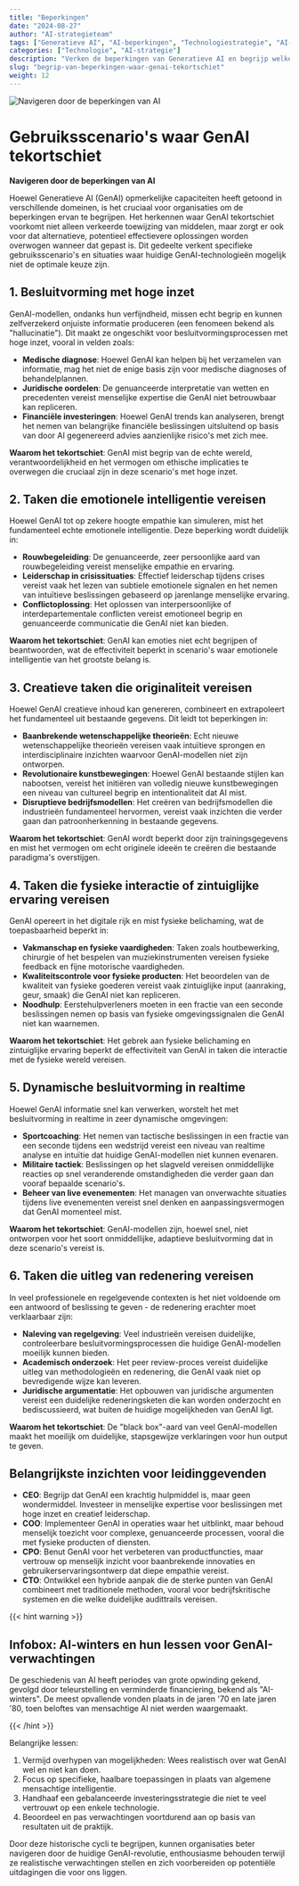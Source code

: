 ```yaml
---
title: "Beperkingen"
date: "2024-08-27"
author: "AI-strategieteam"
tags: ["Generatieve AI", "AI-beperkingen", "Technologiestrategie", "AI-implementatie"]
categories: ["Technologie", "AI-strategie"]
description: "Verken de beperkingen van Generatieve AI en begrijp welke gebruiksscenario's beter geschikt zijn voor traditionele benaderingen, waardoor een meer geïnformeerde besluitvorming bij AI-adoptie mogelijk wordt."
slug: "begrip-van-beperkingen-waar-genai-tekortschiet"
weight: 12
---
```


![Navigeren door de beperkingen van AI](/12.png)

# Gebruiksscenario's waar GenAI tekortschiet
**Navigeren door de beperkingen van AI**

Hoewel Generatieve AI (GenAI) opmerkelijke capaciteiten heeft getoond in verschillende domeinen, is het cruciaal voor organisaties om de beperkingen ervan te begrijpen. Het herkennen waar GenAI tekortschiet voorkomt niet alleen verkeerde toewijzing van middelen, maar zorgt er ook voor dat alternatieve, potentieel effectievere oplossingen worden overwogen wanneer dat gepast is. Dit gedeelte verkent specifieke gebruiksscenario's en situaties waar huidige GenAI-technologieën mogelijk niet de optimale keuze zijn.

## 1. Besluitvorming met hoge inzet

GenAI-modellen, ondanks hun verfijndheid, missen echt begrip en kunnen zelfverzekerd onjuiste informatie produceren (een fenomeen bekend als "hallucinatie"). Dit maakt ze ongeschikt voor besluitvormingsprocessen met hoge inzet, vooral in velden zoals:

- **Medische diagnose**: Hoewel GenAI kan helpen bij het verzamelen van informatie, mag het niet de enige basis zijn voor medische diagnoses of behandelplannen.
- **Juridische oordelen**: De genuanceerde interpretatie van wetten en precedenten vereist menselijke expertise die GenAI niet betrouwbaar kan repliceren.
- **Financiële investeringen**: Hoewel GenAI trends kan analyseren, brengt het nemen van belangrijke financiële beslissingen uitsluitend op basis van door AI gegenereerd advies aanzienlijke risico's met zich mee.

**Waarom het tekortschiet**: GenAI mist begrip van de echte wereld, verantwoordelijkheid en het vermogen om ethische implicaties te overwegen die cruciaal zijn in deze scenario's met hoge inzet.

## 2. Taken die emotionele intelligentie vereisen

Hoewel GenAI tot op zekere hoogte empathie kan simuleren, mist het fundamenteel echte emotionele intelligentie. Deze beperking wordt duidelijk in:

- **Rouwbegeleiding**: De genuanceerde, zeer persoonlijke aard van rouwbegeleiding vereist menselijke empathie en ervaring.
- **Leiderschap in crisissituaties**: Effectief leiderschap tijdens crises vereist vaak het lezen van subtiele emotionele signalen en het nemen van intuïtieve beslissingen gebaseerd op jarenlange menselijke ervaring.
- **Conflictoplossing**: Het oplossen van interpersoonlijke of interdepartementale conflicten vereist emotioneel begrip en genuanceerde communicatie die GenAI niet kan bieden.

**Waarom het tekortschiet**: GenAI kan emoties niet echt begrijpen of beantwoorden, wat de effectiviteit beperkt in scenario's waar emotionele intelligentie van het grootste belang is.

## 3. Creatieve taken die originaliteit vereisen

Hoewel GenAI creatieve inhoud kan genereren, combineert en extrapoleert het fundamenteel uit bestaande gegevens. Dit leidt tot beperkingen in:

- **Baanbrekende wetenschappelijke theorieën**: Echt nieuwe wetenschappelijke theorieën vereisen vaak intuïtieve sprongen en interdisciplinaire inzichten waarvoor GenAI-modellen niet zijn ontworpen.
- **Revolutionaire kunstbewegingen**: Hoewel GenAI bestaande stijlen kan nabootsen, vereist het initiëren van volledig nieuwe kunstbewegingen een niveau van cultureel begrip en intentionaliteit dat AI mist.
- **Disruptieve bedrijfsmodellen**: Het creëren van bedrijfsmodellen die industrieën fundamenteel hervormen, vereist vaak inzichten die verder gaan dan patroonherkenning in bestaande gegevens.

**Waarom het tekortschiet**: GenAI wordt beperkt door zijn trainingsgegevens en mist het vermogen om echt originele ideeën te creëren die bestaande paradigma's overstijgen.

## 4. Taken die fysieke interactie of zintuiglijke ervaring vereisen

GenAI opereert in het digitale rijk en mist fysieke belichaming, wat de toepasbaarheid beperkt in:

- **Vakmanschap en fysieke vaardigheden**: Taken zoals houtbewerking, chirurgie of het bespelen van muziekinstrumenten vereisen fysieke feedback en fijne motorische vaardigheden.
- **Kwaliteitscontrole voor fysieke producten**: Het beoordelen van de kwaliteit van fysieke goederen vereist vaak zintuiglijke input (aanraking, geur, smaak) die GenAI niet kan repliceren.
- **Noodhulp**: Eerstehulpverleners moeten in een fractie van een seconde beslissingen nemen op basis van fysieke omgevingssignalen die GenAI niet kan waarnemen.

**Waarom het tekortschiet**: Het gebrek aan fysieke belichaming en zintuiglijke ervaring beperkt de effectiviteit van GenAI in taken die interactie met de fysieke wereld vereisen.

## 5. Dynamische besluitvorming in realtime

Hoewel GenAI informatie snel kan verwerken, worstelt het met besluitvorming in realtime in zeer dynamische omgevingen:

- **Sportcoaching**: Het nemen van tactische beslissingen in een fractie van een seconde tijdens een wedstrijd vereist een niveau van realtime analyse en intuïtie dat huidige GenAI-modellen niet kunnen evenaren.
- **Militaire tactiek**: Beslissingen op het slagveld vereisen onmiddellijke reacties op snel veranderende omstandigheden die verder gaan dan vooraf bepaalde scenario's.
- **Beheer van live evenementen**: Het managen van onverwachte situaties tijdens live evenementen vereist snel denken en aanpassingsvermogen dat GenAI momenteel mist.

**Waarom het tekortschiet**: GenAI-modellen zijn, hoewel snel, niet ontworpen voor het soort onmiddellijke, adaptieve besluitvorming dat in deze scenario's vereist is.

## 6. Taken die uitleg van redenering vereisen

In veel professionele en regelgevende contexten is het niet voldoende om een antwoord of beslissing te geven - de redenering erachter moet verklaarbaar zijn:

- **Naleving van regelgeving**: Veel industrieën vereisen duidelijke, controleerbare besluitvormingsprocessen die huidige GenAI-modellen moeilijk kunnen bieden.
- **Academisch onderzoek**: Het peer review-proces vereist duidelijke uitleg van methodologieën en redenering, die GenAI vaak niet op bevredigende wijze kan leveren.
- **Juridische argumentatie**: Het opbouwen van juridische argumenten vereist een duidelijke redeneringsketen die kan worden onderzocht en bediscussieerd, wat buiten de huidige mogelijkheden van GenAI ligt.

**Waarom het tekortschiet**: De "black box"-aard van veel GenAI-modellen maakt het moeilijk om duidelijke, stapsgewijze verklaringen voor hun output te geven.

## Belangrijkste inzichten voor leidinggevenden

- **CEO**: Begrijp dat GenAI een krachtig hulpmiddel is, maar geen wondermiddel. Investeer in menselijke expertise voor beslissingen met hoge inzet en creatief leiderschap.
- **COO**: Implementeer GenAI in operaties waar het uitblinkt, maar behoud menselijk toezicht voor complexe, genuanceerde processen, vooral die met fysieke producten of diensten.
- **CPO**: Benut GenAI voor het verbeteren van productfuncties, maar vertrouw op menselijk inzicht voor baanbrekende innovaties en gebruikerservaringsontwerp dat diepe empathie vereist.
- **CTO**: Ontwikkel een hybride aanpak die de sterke punten van GenAI combineert met traditionele methoden, vooral voor bedrijfskritische systemen en die welke duidelijke audittrails vereisen.

{{< hint warning >}}

## Infobox: AI-winters en hun lessen voor GenAI-verwachtingen

De geschiedenis van AI heeft periodes van grote opwinding gekend, gevolgd door teleurstelling en verminderde financiering, bekend als "AI-winters". De meest opvallende vonden plaats in de jaren '70 en late jaren '80, toen beloftes van mensachtige AI niet werden waargemaakt.

{{< /hint >}}

Belangrijke lessen:
1. Vermijd overhypen van mogelijkheden: Wees realistisch over wat GenAI wel en niet kan doen.
2. Focus op specifieke, haalbare toepassingen in plaats van algemene mensachtige intelligentie.
3. Handhaaf een gebalanceerde investeringsstrategie die niet te veel vertrouwt op een enkele technologie.
4. Beoordeel en pas verwachtingen voortdurend aan op basis van resultaten uit de praktijk.

Door deze historische cycli te begrijpen, kunnen organisaties beter navigeren door de huidige GenAI-revolutie, enthousiasme behouden terwijl ze realistische verwachtingen stellen en zich voorbereiden op potentiële uitdagingen die voor ons liggen.